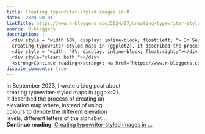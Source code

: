 ```yaml
---
title: Creating typewriter-styled images in R
date: '2024-08-01'
linkTitle: https://www.r-bloggers.com/2024/07/creating-typewriter-styled-images-in-r/
source: R-bloggers
description: |-
  <div style = "width:60%; display: inline-block; float:left; "> In September 2023, I wrote a blog post about<br />
  creating typewriter-styled maps in {ggplot2}. It described the process of creating an elevation map where, instead of using colours to denote the different elevation levels, different letters of the alphabet...</div>
  <div style = "width: 40%; display: inline-block; float:right;"></div>
  <div style="clear: both;"></div>
  <strong>Continue reading</strong>: <a href="https://www.r-bloggers.com/2024/07/creating-typewriter-styled-images-in-r/">Creating typewriter-styled images in ...
disable_comments: true
---
```

<div style = "width:60%; display: inline-block; float:left; "> In September 2023, I wrote a blog post about<br />
creating typewriter-styled maps in {ggplot2}. It described the process of creating an elevation map where, instead of using colours to denote the different elevation levels, different letters of the alphabet...</div>
<div style = "width: 40%; display: inline-block; float:right;"></div>
<div style="clear: both;"></div>
<strong>Continue reading</strong>: <a href="https://www.r-bloggers.com/2024/07/creating-typewriter-styled-images-in-r/">Creating typewriter-styled images in ...